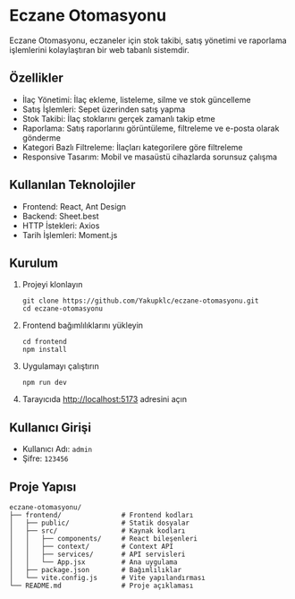 # Eczane Otomasyonu

Eczane Otomasyonu, eczaneler için stok takibi, satış yönetimi ve raporlama işlemlerini kolaylaştıran bir web tabanlı sistemdir.

## Özellikler

- İlaç Yönetimi: İlaç ekleme, listeleme, silme ve stok güncelleme
- Satış İşlemleri: Sepet üzerinden satış yapma
- Stok Takibi: İlaç stoklarını gerçek zamanlı takip etme
- Raporlama: Satış raporlarını görüntüleme, filtreleme ve e-posta olarak gönderme
- Kategori Bazlı Filtreleme: İlaçları kategorilere göre filtreleme
- Responsive Tasarım: Mobil ve masaüstü cihazlarda sorunsuz çalışma

## Kullanılan Teknolojiler

- Frontend: React, Ant Design
- Backend: Sheet.best
- HTTP İstekleri: Axios
- Tarih İşlemleri: Moment.js

## Kurulum

1. Projeyi klonlayın
   ```
   git clone https://github.com/Yakupklc/eczane-otomasyonu.git
   cd eczane-otomasyonu
   ```

2. Frontend bağımlılıklarını yükleyin
   ```
   cd frontend
   npm install
   ```

3. Uygulamayı çalıştırın
   ```
   npm run dev
   ```

4. Tarayıcıda [http://localhost:5173](http://localhost:5173) adresini açın

## Kullanıcı Girişi

- Kullanıcı Adı: `admin`
- Şifre: `123456`

## Proje Yapısı

```
eczane-otomasyonu/
├── frontend/               # Frontend kodları
│   ├── public/             # Statik dosyalar
│   ├── src/                # Kaynak kodları
│   │   ├── components/     # React bileşenleri
│   │   ├── context/        # Context API
│   │   ├── services/       # API servisleri
│   │   └── App.jsx         # Ana uygulama
│   ├── package.json        # Bağımlılıklar
│   └── vite.config.js      # Vite yapılandırması
└── README.md               # Proje açıklaması
```